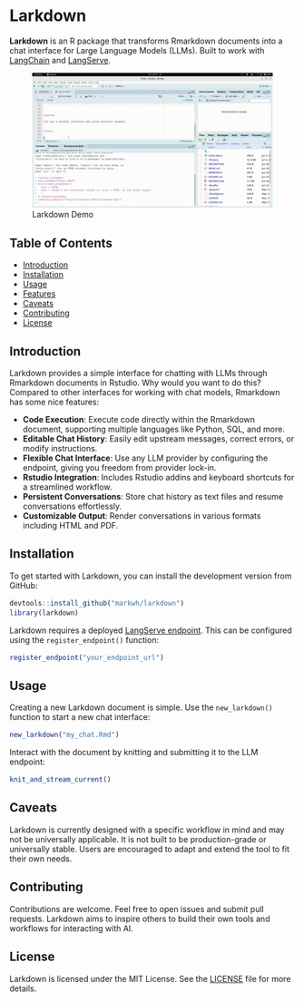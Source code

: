 
<!-- README.md is generated from README.Rmd. Please edit that file -->

# Larkdown

<!-- badges: start -->
<!-- badges: end -->

**Larkdown** is an R package that transforms Rmarkdown documents into a
chat interface for Large Language Models (LLMs). Built to work with
[LangChain](https://github.com/langchain-ai/langchain) and
[LangServe](https://github.com/langchain-ai/langserve).

<figure>
<img src="inst/media/gifs/larkdown-intro-fast.gif"
alt="Larkdown Demo" />
<figcaption aria-hidden="true">Larkdown Demo</figcaption>
</figure>

## Table of Contents

- [Introduction](#introduction)
- [Installation](#installation)
- [Usage](#usage)
- [Features](#features)
- [Caveats](#caveats)
- [Contributing](#contributing)
- [License](#license)

## Introduction

Larkdown provides a simple interface for chatting with LLMs through
Rmarkdown documents in Rstudio. Why would you want to do this? Compared
to other interfaces for working with chat models, Rmarkdown has some
nice features:

- **Code Execution**: Execute code directly within the Rmarkdown
  document, supporting multiple languages like Python, SQL, and more.
- **Editable Chat History**: Easily edit upstream messages, correct
  errors, or modify instructions.
- **Flexible Chat Interface**: Use any LLM provider by configuring the
  endpoint, giving you freedom from provider lock-in.
- **Rstudio Integration**: Includes Rstudio addins and keyboard
  shortcuts for a streamlined workflow.
- **Persistent Conversations**: Store chat history as text files and
  resume conversations effortlessly.
- **Customizable Output**: Render conversations in various formats
  including HTML and PDF.

## Installation

To get started with Larkdown, you can install the development version
from GitHub:

``` r
devtools::install_github("markwh/larkdown")
library(larkdown)
```

Larkdown requires a deployed [LangServe
endpoint](https://github.com/langchain-ai/langserve). This can be
configured using the `register_endpoint()` function:

``` r
register_endpoint("your_endpoint_url")
```

## Usage

Creating a new Larkdown document is simple. Use the `new_larkdown()`
function to start a new chat interface:

``` r
new_larkdown("my_chat.Rmd")
```

Interact with the document by knitting and submitting it to the LLM
endpoint:

``` r
knit_and_stream_current()
```

## Caveats

Larkdown is currently designed with a specific workflow in mind and may
not be universally applicable. It is not built to be production-grade or
universally stable. Users are encouraged to adapt and extend the tool to
fit their own needs.

## Contributing

Contributions are welcome. Feel free to open issues and submit pull
requests. Larkdown aims to inspire others to build their own tools and
workflows for interacting with AI.

## License

Larkdown is licensed under the MIT License. See the [LICENSE](LICENSE)
file for more details.
